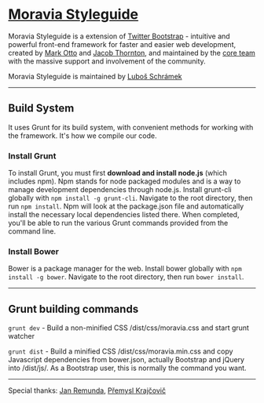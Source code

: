 # [Moravia Styleguide](http://moravia.github.io/ux)

Moravia Styleguide is a extension of  [Twitter Bootstrap](http://getbootstrap.com) - intuitive and powerful front-end framework for faster and easier web development, created by [Mark Otto](http://twitter.com/mdo) and [Jacob Thornton](http://twitter.com/fat), and maintained by the [core team](https://github.com/twbs?tab=members) with the massive support and involvement of the community.

Moravia Styleguide is maintained by [Luboš Schrámek](http://twitter.com/1ubos)

---

## Build System
It uses Grunt for its build system, with convenient methods for working with the framework. It's how we compile our code.

### Install Grunt

To install Grunt, you must first **download and install node.js** (which includes npm). Npm stands for node packaged modules and is a way to manage development dependencies through node.js. Install grunt-cli globally with ```npm install -g grunt-cli```. Navigate to the root directory, then run ```npm install```. Npm will look at the package.json file and automatically install the necessary local dependencies listed there. When completed, you'll be able to run the various Grunt commands provided from the command line.

### Install Bower

Bower is a package manager for the web. Install bower globally with ```npm install -g bower```. Navigate to the root directory, then run ```bower install```.

---

## Grunt building commands

```grunt dev``` - Build a non-minified CSS /dist/css/moravia.css and start grunt watcher

```grunt dist``` - Build a minified CSS /dist/css/moravia.min.css and copy Javascript dependencies from bower.json, actually Bootstrap and jQuery into /dist/js/. As a Bootstrap user, this is normally the command you want.

---

Special thanks: [Jan Remunda](https://twitter.com/JanRemunda), [Přemysl Krajčovič](https://twitter.com/Myslik)